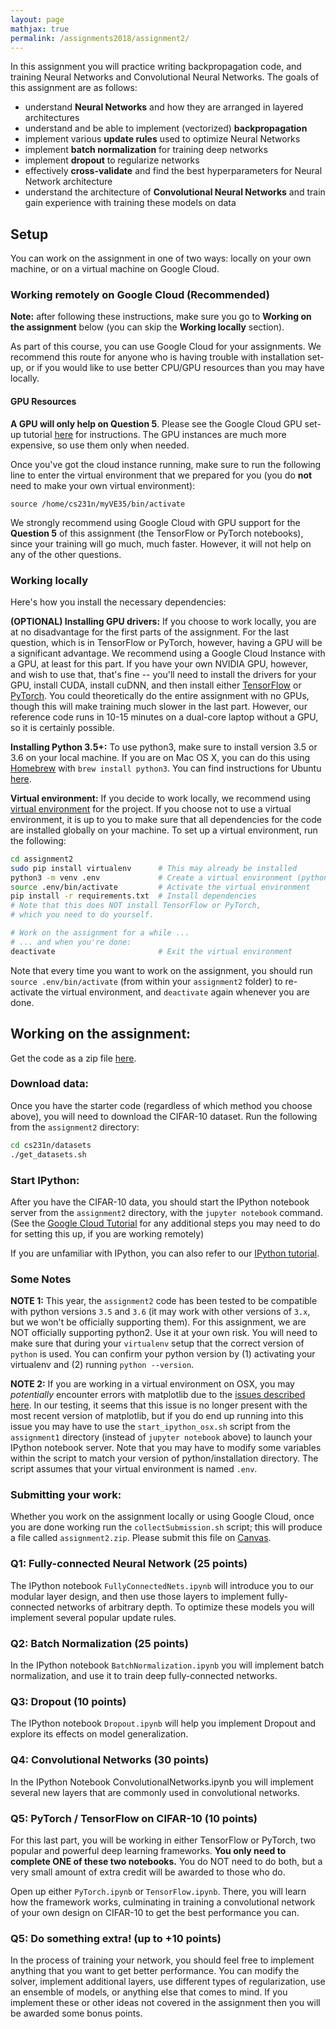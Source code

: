 ```yaml
---
layout: page
mathjax: true
permalink: /assignments2018/assignment2/
---
```


In this assignment you will practice writing backpropagation code, and training
Neural Networks and Convolutional Neural Networks. The goals of this assignment
are as follows:

- understand **Neural Networks** and how they are arranged in layered
  architectures
- understand and be able to implement (vectorized) **backpropagation**
- implement various **update rules** used to optimize Neural Networks
- implement **batch normalization** for training deep networks
- implement **dropout** to regularize networks
- effectively **cross-validate** and find the best hyperparameters for Neural
  Network architecture
- understand the architecture of **Convolutional Neural Networks** and train
  gain experience with training these models on data

## Setup
You can work on the assignment in one of two ways: locally on your own machine, or on a virtual machine on Google Cloud.

### Working remotely on Google Cloud (Recommended)

**Note:** after following these instructions, make sure you go to **Working on the assignment** below (you can skip the **Working locally** section).

As part of this course, you can use Google Cloud for your assignments. We recommend this route for anyone who is having trouble with installation set-up, or if you would like to use better CPU/GPU resources than you may have locally. 

#### GPU Resources
**A GPU will only help on Question 5**. Please see the Google Cloud GPU set-up tutorial [here](http://cs231n.github.io/gce-tutorial-gpus/) for instructions. The GPU instances are much more expensive, so use them only when needed.

Once you've got the cloud instance running, make sure to run the following line to enter the virtual environment that we prepared for you (you do **not** need to make your own virtual environment):

```
source /home/cs231n/myVE35/bin/activate
```

We strongly recommend using Google Cloud with GPU support for the **Question 5** of this assignment (the TensorFlow or PyTorch notebooks), since your training will go much, much faster. However, it will not help on any of the other questions. 

### Working locally
Here's how you install the necessary dependencies:

**(OPTIONAL) Installing GPU drivers:**
If you choose to work locally, you are at no disadvantage for the first parts of the assignment. For the last question, which is in TensorFlow or PyTorch, however, having a GPU will be a significant advantage. We recommend using a Google Cloud Instance with a GPU, at least for this part. If you have your own NVIDIA GPU, however, and wish to use that, that's fine -- you'll need to install the drivers for your GPU, install CUDA, install cuDNN, and then install either [TensorFlow](https://www.tensorflow.org/install/) or [PyTorch](http://pytorch.org/). You could theoretically do the entire assignment with no GPUs, though this will make training much slower in the last part. However, our reference code runs in 10-15 minutes on a dual-core laptop without a GPU, so it is certainly possible. 

**Installing Python 3.5+:**
To use python3, make sure to install version 3.5 or 3.6 on your local machine. If you are on Mac OS X, you can do this using [Homebrew](https://brew.sh) with `brew install python3`. You can find instructions for Ubuntu [here](https://www.digitalocean.com/community/tutorials/how-to-install-python-3-and-set-up-a-local-programming-environment-on-ubuntu-16-04).

**Virtual environment:**
If you decide to work locally, we recommend using [virtual environment](http://docs.python-guide.org/en/latest/dev/virtualenvs/) for the project. If you choose not to use a virtual environment, it is up to you to make sure that all dependencies for the code are installed globally on your machine. To set up a virtual environment, run the following:

```bash
cd assignment2
sudo pip install virtualenv      # This may already be installed
python3 -m venv .env       		 # Create a virtual environment (python3)
source .env/bin/activate         # Activate the virtual environment
pip install -r requirements.txt  # Install dependencies
# Note that this does NOT install TensorFlow or PyTorch, 
# which you need to do yourself.

# Work on the assignment for a while ...
# ... and when you're done:
deactivate                       # Exit the virtual environment
```

Note that every time you want to work on the assignment, you should run `source .env/bin/activate` (from within your `assignment2` folder) to re-activate the virtual environment, and `deactivate` again whenever you are done.

## Working on the assignment:
Get the code as a zip file [here](http://cs231n.stanford.edu/assignments/2017/spring1617_assignment2.zip).

### Download data:
Once you have the starter code (regardless of which method you choose above), you will need to download the CIFAR-10 dataset.
Run the following from the `assignment2` directory:

```bash
cd cs231n/datasets
./get_datasets.sh
```

### Start IPython:
After you have the CIFAR-10 data, you should start the IPython notebook server from the
`assignment2` directory, with the `jupyter notebook` command. (See the [Google Cloud Tutorial](http://cs231n.github.io/gce-tutorial/) for any additional steps you may need to do for setting this up, if you are working remotely)

If you are unfamiliar with IPython, you can also refer to our
[IPython tutorial](/ipython-tutorial).

### Some Notes
**NOTE 1:** This year, the `assignment2` code has been tested to be compatible with python versions `3.5` and `3.6` (it may work with other versions of `3.x`, but we won't be officially supporting them). For this assignment, we are NOT officially supporting python2. Use it at your own risk. You will need to make sure that during your `virtualenv` setup that the correct version of `python` is used. You can confirm your python version by (1) activating your virtualenv and (2) running `python --version`.

**NOTE 2:** If you are working in a virtual environment on OSX, you may *potentially* encounter
errors with matplotlib due to the [issues described here](http://matplotlib.org/faq/virtualenv_faq.html). In our testing, it seems that this issue is no longer present with the most recent version of matplotlib, but if you do end up running into this issue you may have to use the `start_ipython_osx.sh` script from the `assignment1` directory (instead of `jupyter notebook` above) to launch your IPython notebook server. Note that you may have to modify some variables within the script to match your version of python/installation directory. The script assumes that your virtual environment is named `.env`.

### Submitting your work:
Whether you work on the assignment locally or using Google Cloud, once you are done
working run the `collectSubmission.sh` script; this will produce a file called
`assignment2.zip`. Please submit this file on [Canvas](https://canvas.stanford.edu/courses/66461/).

### Q1: Fully-connected Neural Network (25 points)
The IPython notebook `FullyConnectedNets.ipynb` will introduce you to our
modular layer design, and then use those layers to implement fully-connected
networks of arbitrary depth. To optimize these models you will implement several
popular update rules.

### Q2: Batch Normalization (25 points)
In the IPython notebook `BatchNormalization.ipynb` you will implement batch
normalization, and use it to train deep fully-connected networks.

### Q3: Dropout (10 points)
The IPython notebook `Dropout.ipynb` will help you implement Dropout and explore
its effects on model generalization.

### Q4: Convolutional Networks (30 points)
In the IPython Notebook ConvolutionalNetworks.ipynb you will implement several new layers that are commonly used in convolutional networks.

### Q5: PyTorch / TensorFlow on CIFAR-10 (10 points)
For this last part, you will be working in either TensorFlow or PyTorch, two popular and powerful deep learning frameworks. **You only need to complete ONE of these two notebooks.** You do NOT need to do both, but a very small amount of extra credit will be awarded to those who do. 

Open up either `PyTorch.ipynb` or `TensorFlow.ipynb`. There, you will learn how the framework works, culminating in training a  convolutional network of your own design on CIFAR-10 to get the best performance you can.

### Q5: Do something extra! (up to +10 points)
In the process of training your network, you should feel free to implement
anything that you want to get better performance. You can modify the solver,
implement additional layers, use different types of regularization, use an
ensemble of models, or anything else that comes to mind. If you implement these
or other ideas not covered in the assignment then you will be awarded some bonus
points.
